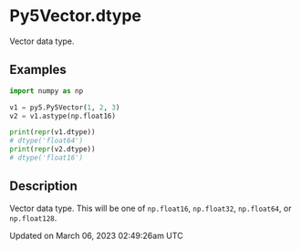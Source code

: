 # Py5Vector.dtype

Vector data type.

## Examples

<div class="example-table">

<div class="example-row"><div class="example-cell-image">

</div><div class="example-cell-code">

```python
import numpy as np

v1 = py5.Py5Vector(1, 2, 3)
v2 = v1.astype(np.float16)

print(repr(v1.dtype))
# dtype('float64')
print(repr(v2.dtype))
# dtype('float16')
```

</div></div>

</div>

## Description

Vector data type. This will be one of `np.float16`, `np.float32`, `np.float64`, or `np.float128`.

Updated on March 06, 2023 02:49:26am UTC
